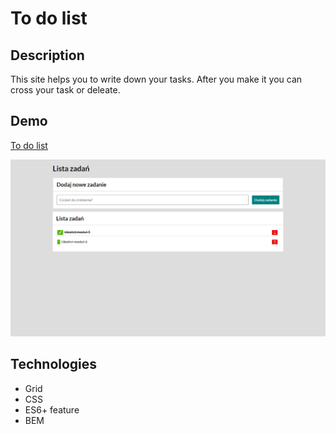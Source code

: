 # To do list
## Description

This site helps you to write down your tasks. After you make it you can cross your task or deleate.

## Demo

[To do list](https://mombil.github.io/to_do_list/)

![Demo photo](Images/demo.png)

## Technologies
- Grid
- CSS
- ES6+ feature
- BEM
